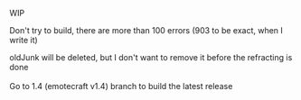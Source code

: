 WIP

Don't try to build, there are more than 100 errors
(903 to be exact, when I write it)

oldJunk will be deleted, but I don't want to remove it before the refracting is done
<br>
<br>
Go to 1.4 (emotecraft v1.4) branch to build the latest release